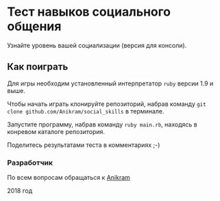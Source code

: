 # Тест навыков социального общения
Узнайте уровень вашей социализации (версия для консоли).

## Как поиграть
Для игры необходим установленный интерпретатор `ruby` версии 1.9 и выше.

Чтобы начать играть клонируйте репозиторий, набрав команду `git clone github.com/Anikram/social_skills` в терминале.

Запустите программу, набрав команду `ruby main.rb`, находясь в конревом каталоге репозитория.

Поделитесь результатами теста в комментариях ;-)

### Разработчик
По всем вопросам обращаться к [Anikram](github.com/Anikram)

2018 год
